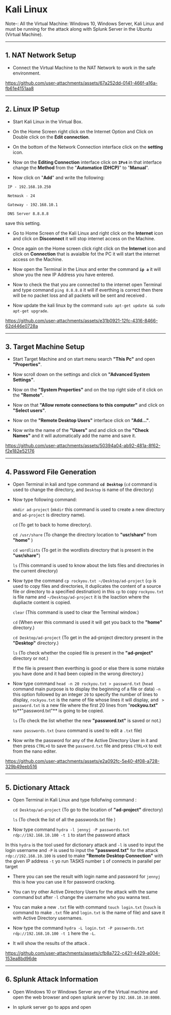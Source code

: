 # Kali Linux


Note-: All the Virtual Machine: Windows 10, Windows Server, Kali Linux and must be running for the attack along with Splunk Server in the Ubuntu (Virtual Machine). 


---


## 1. NAT Network Setup 

- Connect the Virtual Machine to the NAT Network to work in the safe environment.

https://github.com/user-attachments/assets/67a252dd-0141-466f-a16a-fb61e4151aa8


---


## 2. Linux IP Setup 

- Start Kali Linux in the Virtual Box.

- On the Home Screen right click on the Internet Option and Click on Double click on the **Edit connection**.

- On the bottom of the Network Connection interface click on the **setting** icon.

- Now on the **Editing Connection** interface click on **`IPv4`** in that interface change the **Method** from the "**Automatice (DHCP)**" to "**Manual**".

- Now click on "**Add**" and write the following:
 ```
  IP - 192.168.10.250 
```
```
 Netmask - 24
```
```
 Gateway - 192.168.10.1
```
```
 DNS Server 8.8.8.8 
```
 save this setting.

- Go to Home Screen of the Kali Linux and right click on the **Internet** icon and click on **Disconnect**
   it will stop internet access on the Machine.
  
- Once again on the Home screen click  right click on the **Internet** icon and click on **Connection**
  that is avaialble fot the PC it will start the internet access on the Machine.

- Now open the Terminal in the Linux and enter the command **`ip a`** it will show you the new IP Address you have entered.

- Now to check the that you are connected to the internet open Terminal and type command `ping 8.8.8.8` it will if everthing is correct      then there will be no packet loss and all packets will be sent and received .
   
- Now update the kali linux by the command `sudo apt-get update && sudo apt-get upgrade`.

https://github.com/user-attachments/assets/e31b0921-12fc-4316-8466-62d446e0728a


---


## 3. Target Machine Setup

- Start Target Machine and on start menu search **"This Pc"** and open **"Properties"**.

- Now scroll down on the settings and click on **"Advanced System Settings"**.

- Now on the **"System Properties"** and on the top right side of it click on the **"Remote"**.

- Now on that **"Allow remote connections to this computer"** and click on **"Select users"**.

- Now on the **"Remote Desktop Users"** interface click on **"Add..."**.

- Now write the name of the **"Users"** and and click on the **"Check Names"** and it will automatically add the name and save it.
  
https://github.com/user-attachments/assets/50394a04-ab92-481a-8f62-f2e182e52176


---


## 4. Password File Generation

- Open Terminal in kali and type command **`cd Desktop`** (`cd` command is used to change the directory,
   and `Desktop` is name of the directory)

- Now type following command:

   `mkdir ad-project` (`mkdir` this command is used to create a new directory and `ad-project` is directory name).
   
   `cd` (To get to back to home directory).
   
   `cd /usr/share` (To change the directory location to **"usr/share"** from **"home"** )
   
   `cd wordlists` (To get in the wordlists directory that is present in the **"usr/share"**)
   
   `ls` (This command is used to know about the lists files and directories in the current directory)
   
- Now type the command `cp rockyou.txt ~/Desktop/ad-project` (`cp` is used to copy files and directories,
  it duplicates the content of a source file or directory to a specified destination) in this `cp` to copy `rockyou.txt` is file name and `~/Desktop/ad-project` it is the loaction where the dupliacte content is copied.
   
   `clear` (This command is used to clear the Terminal window.)
   
   `cd` (When ever this command is used it will get you back to the **"home"** directory.)
   
   `cd Desktop/ad-project` (To get in the ad-project directory present in the **"Desktop"** directory.)
   
   `ls` (To check whether the copied file is present in the **"ad-project"** directory or not.)
   
   If the file is present then everthing is good or else there is some mistake you have done and it had
   been copied in the wrong directory.)
   
- Now type command `head -n 20 rockyou.txt > password.txt` (`head` command main purpose is to display the beginning of a file or data)
`-n` this option followed by an integer `20` to specify the number of lines to display, `rockyou.txt` is the name of file whose lines it will display, and  ` > password.txt` is a new file where the first 20 lines from "**rockyou.txt"** to**"password.txt"** is going to be copied.
  
  `ls` (To check the list whether the new **"password.txt"** is saved or not.)
  
  `nano passwords.txt` (`nano` command is used to edit a `.txt` file)
  
- Now write the password for any of the Active Directory User in it and then press `CTRL+O` to save the `password.txt` file and
  press `CTRL+X` to exit from the nano editer.

https://github.com/user-attachments/assets/e2a092fc-5e40-4f08-a728-329b49eeb516


---


## 5. Dictionary Attack

- Open Terminal in Kali Linux and type follofwing command :

  `cd Desktop/ad-project` (To go to the location of **"ad-project"** directory)

  `ls` (To check the list of all the passwords.txt file )

-  Now type command `hydra -l jennyj -P passwords.txt rdp://192.168.10.100 -t 1` to start the password attack

  In this `hydra` is the tool used for dictionary attack and `-l` is used to input the login username and `-P` is used to input the  **"password.txt"** for the attack `rdp://192.168.10.100` is used to make **"Remote Desktop Connection"** with the given IP address 
 `-t` yo run TASKS number `1` of connects in parallel per target

- There you can see the result with login name and password for `jennyj` this is how you can use it for password cracking.

- You can try other Active Directory Users for the attack with the same command but after `-l` change the username who you wanna test.

- You can make a new `.txt` file with command `touch login.txt`  (`touch` is command to make `.txt` file and `login.txt` is the name of file) and save it with Active Directory usernames. 

- Now type the command `hydra -L login.txt -P passwords.txt rdp://192.168.10.100 -t 1` here the `-L`.

- It will show the results of the attack .


https://github.com/user-attachments/assets/cfb8a722-c421-4429-a004-153ea8bd96de


---

## 6. Splunk Attack Information

- Open Windows 10 or Windows Server any of the Virtual machine and open the web browser and open splunk server by `192.168.10.10:8000`.

- In splunk server go to apps and open 
